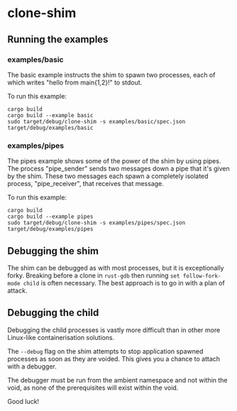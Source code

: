 # clone-shim

## Running the examples

### examples/basic

The basic example instructs the shim to spawn two processes, each of which writes "hello from main{1,2}!" to stdout.

To run this example:

    cargo build
    cargo build --example basic
    sudo target/debug/clone-shim -s examples/basic/spec.json target/debug/examples/basic

### examples/pipes

The pipes example shows some of the power of the shim by using pipes. The process "pipe_sender" sends two messages down a pipe that it's given by the shim. These two messages each spawn a completely isolated process, "pipe_receiver", that receives that message.

To run this example:

    cargo build
    cargo build --example pipes
    sudo target/debug/clone-shim -s examples/pipes/spec.json target/debug/examples/pipes

## Debugging the shim

The shim can be debugged as with most processes, but it is exceptionally forky. Breaking before a clone in `rust-gdb` then running `set follow-fork-mode child` is often necessary. The best approach is to go in with a plan of attack.

## Debugging the child

Debugging the child processes is vastly more difficult than in other more Linux-like containerisation solutions.

The `--debug` flag on the shim attempts to stop application spawned processes as soon as they are voided. This gives you a chance to attach with a debugger.

The debugger must be run from the ambient namespace and not within the void, as none of the prerequisites will exist within the void.

Good luck!
